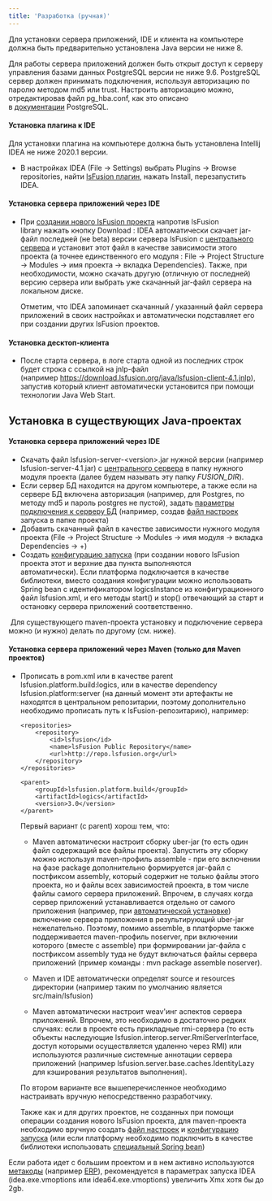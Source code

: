 ```yaml
---
title: 'Разработка (ручная)'
---
```


Для установки сервера приложений, IDE и клиента на компьютере должна быть предварительно установлена Java версии не ниже 8.

Для работы сервера приложений должен быть открыт доступ к серверу управления базами данных PostgreSQL версии не ниже 9.6. PostgreSQL сервер должен принимать подключения, используя авторизацию по паролю методом md5 или trust. Настроить авторизацию можно, отредактировав файл pg\_hba.conf, как это описано в [документации](http://www.postgresql.org/docs/9.2/static/auth-pg-hba-conf.html) PostgreSQL.

#### Установка плагина к IDE

Для установки плагина на компьютере должна быть установлена Intellij IDEA не ниже 2020.1 версии.

-   В настройках IDEA (File -> Settings) выбрать Plugins -> Browse repositories, найти [lsFusion плагин](https://plugins.jetbrains.com/plugin/7601-lsfusion), нажать Install, перезапустить IDEA.

#### Установка сервера приложений через IDE

-   При [создании нового lsFusion проекта](IDE.md#создание-нового-lsfusion-проекта) напротив lsFusion library нажать кнопку Download : IDEA автоматически скачает jar-файл последней (не beta) версии сервера lsFusion с [центрального сервера](https://download.lsfusion.org/java) и установит этот файл в качестве зависимости этого проекта (а точнее единственного его модуля : File → Project Structure → Modules → имя проекта → вкладка Dependencies). Также, при необходимости, можно скачать другую (отличную от последней) версию сервера или выбрать уже скачанный jar-файл сервера на локальном диске.  

    Отметим, что IDEA запоминает скачанный / указанный файл сервера приложений в своих настройках и автоматически подставляет его при создании других lsFusion проектов. 

#### Установка десктоп-клиента

-   После старта сервера, в логе старта одной из последних строк будет строка с ссылкой на jnlp-файл (например <https://download.lsfusion.org/java/lsfusion-client-4.1.jnlp>), запустив который клиент автоматически установится при помощи технологии Java Web Start.

## Установка в существующих Java-проектах

#### Установка сервера приложений через IDE

-   Скачать файл lsfusion-server-<version\>.jar нужной версии (например lsfusion-server-4.1.jar) с [центрального сервера](https://download.lsfusion.org/java) в папку нужного модуля проекта (далее будем называть эту папку *$FUSION\_DIR$*).
-   Если сервер БД находится на другом компьютере, а также если на сервере БД включена авторизация (например, для Postgres, по методу md5 и пароль postgres не пустой), задать [параметры подключения к серверу БД](Параметры_запуска.md#connectdb-broken) (например, создав [файл настроек](Параметры_запуска.md#filesettings-broken) запуска в папке проекта)
-   Добавить скачанный файл в качестве зависимости нужного модуля проекта (File → Project Structure → Modules → имя модуля → вкладка Dependencies → +) 
-   Создать [конфигурацию запуска](IDE.md#создание-конфигурации-запуска-сервера) (при создании нового lsFusion проекта этот и верхние два пункта выполняются автоматически). Если платформа подключается в качестве библиотеки, вместо создания конфигурации можно использовать Spring bean c идентификатором logicsInstance из конфигурационного файл lsfusion.xml, и его методы start() и stop() отвечающий за старт и остановку сервера приложений соответственно.

 Для существующего maven-проекта установку и подключение сервера можно (и нужно) делать по другому (см. ниже). 

#### Установка сервера приложений через Maven (только для Maven проектов)

-   Прописать в pom.xml или в качестве parent lsfusion.platform.build:logics, или в качестве dependency lsfusion.platform:server (на данный момент эти артефакты не находятся в центральном репозитарии, поэтому дополнительно необходимо прописать путь к lsFusion-репозитарию), например:

        <repositories>
            <repository>
                <id>lsfusion</id>
                <name>lsFusion Public Repository</name>
                <url>http://repo.lsfusion.org</url>
            </repository>
        </repositories>

        <parent>
            <groupId>lsfusion.platform.build</groupId>
            <artifactId>logics</artifactId>
            <version>3.0</version>
        </parent>

    Первый вариант (с parent) хорош тем, что:

    -   Maven автоматически настроит сборку uber-jar (то есть один файл содержащий все файлы проекта). Запустить эту сборку можно используя maven-профиль assemble - при его включении на фазе package дополнительно формируется jar-файл с постфиксом assembly, который содержит не только файлы этого проекта, но и файлы всех зависимостей проекта, в том числе файлы самого сервера приложений. Впрочем, в случаях когда сервер приложений устанавливается отдельно от самого приложения (например, при [автоматической установке](Выполнение_авто.md)) включение сервера приложения в результирующий uber-jar нежелательно. Поэтому, помимо assemble, в платформе также поддерживается maven-профиль noserver, при включении которого (вместе с assemble) при формировании jar-файла с постфиксом assembly туда не будут включаться файлы сервера приложений (пример команды : mvn package assemble noserver).

    -   Maven и IDE автоматически определят source и resources директории (например таким по умолчанию является src/main/lsfusion)

    -   Maven автоматически настроит weav'инг аспектов сервера приложений. Впрочем, это необходимо в достаточно редких случаях: если в проекте есть прикладные rmi-сервера (то есть объекты наследующие lsfusion.interop.server.RmiServerInterface, доступ которыми осуществляется удаленно через RMI) или используются различные системные аннотации сервера приложений (например lsfusion.server.base.caches.IdentityLazy для кэширования результатов выполнения).

    По втором варианте все вышеперечисленное необходимо настраивать вручную непосредственно разработчику.

    Также как и для других проектов, не созданных при помощи операции создания нового lsFusion проекта, для maven-проекта необходимо вручную создать [файл настроек](Параметры_запуска.md#filesettings-broken) и [конфигурацию запуска](IDE.md#создание-конфигурации-запуска-сервера) (или если платформу необходимо подключить в качестве библиотеки использовать [специальный Spring bean](#Разработка(ручная-broken)-bean))

Если работа идет с большим проектом и в нем активно используются [метакоды](Метапрограммирование.md) (например [ERP](https://github.com/lsfusion-solutions/erp)), рекомендуется в параметрах запуска IDEA (idea.exe.vmoptions или idea64.exe.vmoptions) увеличить Xmx хотя бы до 2gb.
